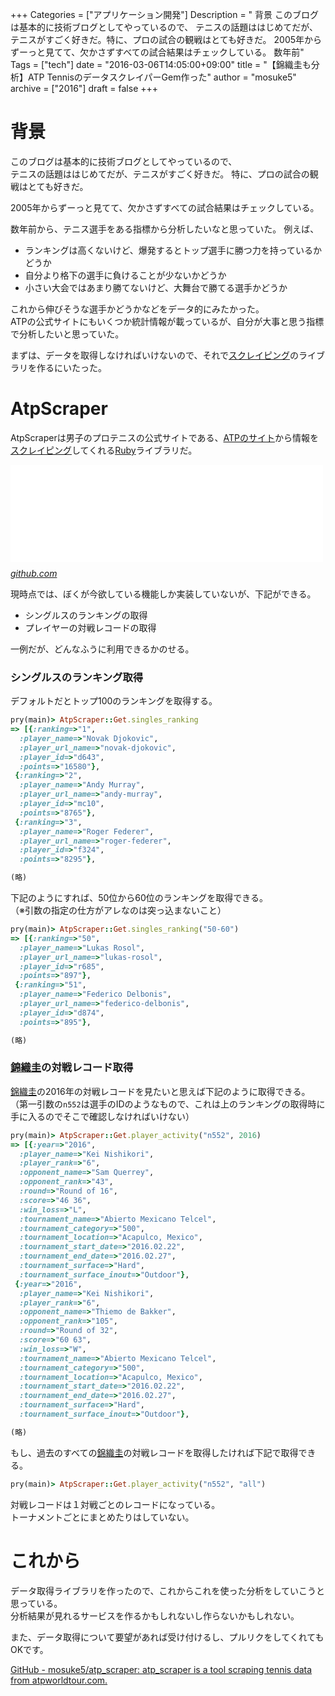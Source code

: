 +++
Categories = ["アプリケーション開発"]
Description = " 背景  このブログは基本的に技術ブログとしてやっているので、 テニスの話題ははじめてだが、テニスがすごく好きだ。特に、プロの試合の観戦はとても好きだ。  2005年からずーっと見てて、欠かさずすべての試合結果はチェックしている。  数年前"
Tags = ["tech"]
date = "2016-03-06T14:05:00+09:00"
title = "【錦織圭も分析】ATP TennisのデータスクレイパーGem作った"
author = "mosuke5"
archive = ["2016"]
draft = false
+++

<body>
<h1>背景</h1>

<p>このブログは基本的に技術ブログとしてやっているので、<br>
テニスの話題ははじめてだが、テニスがすごく好きだ。
特に、プロの試合の観戦はとても好きだ。</p>

<p>2005年からずーっと見てて、欠かさずすべての試合結果はチェックしている。</p>

<p>数年前から、テニス選手をある指標から分析したいなと思っていた。
例えば、</p>

<ul>
<li>ランキングは高くないけど、爆発するとトップ選手に勝つ力を持っているかどうか</li>
<li>自分より格下の選手に負けることが少ないかどうか</li>
<li>小さい大会ではあまり勝てないけど、大舞台で勝てる選手かどうか</li>
</ul>


<p>これから伸びそうな選手かどうかなどをデータ的にみたかった。<br>
ATPの公式サイトにもいくつか統計情報が載っているが、自分が大事と思う指標で分析したいと思っていた。</p>

<p>まずは、データを取得しなければいけないので、それで<a class="keyword" href="http://d.hatena.ne.jp/keyword/%A5%B9%A5%AF%A5%EC%A5%A4%A5%D4%A5%F3%A5%B0">スクレイピング</a>のライブラリを作るにいたった。</p>

<h1>AtpScraper</h1>

<p>AtpScraperは男子のプロテニスの公式サイトである、<a href="http://www.atpworldtour.com">ATPのサイト</a>から情報を<a class="keyword" href="http://d.hatena.ne.jp/keyword/%A5%B9%A5%AF%A5%EC%A5%A4%A5%D4%A5%F3%A5%B0">スクレイピング</a>してくれる<a class="keyword" href="http://d.hatena.ne.jp/keyword/Ruby">Ruby</a>ライブラリだ。</p>

<p><iframe src="//hatenablog-parts.com/embed?url=https%3A%2F%2Fgithub.com%2Fmosuke5%2Fatp_scraper" title="mosuke5/atp_scraper" class="embed-card embed-webcard" scrolling="no" frameborder="0" style="display: block; width: 100%; height: 155px; max-width: 500px; margin: 10px 0px;"></iframe><cite class="hatena-citation"><a href="https://github.com/mosuke5/atp_scraper">github.com</a></cite></p>

<p>現時点では、ぼくが今欲している機能しか実装していないが、下記ができる。</p>

<ul>
<li>シングルスのランキングの取得</li>
<li>プレイヤーの対戦レコードの取得</li>
</ul>


<p>一例だが、どんなふうに利用できるかのせる。</p>

<h3>シングルスのランキング取得</h3>

<p>デフォルトだとトップ100のランキングを取得する。</p>

```ruby
pry(main)> AtpScraper::Get.singles_ranking
=> [{:ranking=>"1",
  :player_name=>"Novak Djokovic",
  :player_url_name=>"novak-djokovic",
  :player_id=>"d643",
  :points=>"16580"},
 {:ranking=>"2",
  :player_name=>"Andy Murray",
  :player_url_name=>"andy-murray",
  :player_id=>"mc10",
  :points=>"8765"},
 {:ranking=>"3",
  :player_name=>"Roger Federer",
  :player_url_name=>"roger-federer",
  :player_id=>"f324",
  :points=>"8295"},

(略)
```


<p>下記のようにすれば、50位から60位のランキングを取得できる。<br>
（※引数の指定の仕方がアレなのは突っ込まないこと）</p>

```ruby
pry(main)> AtpScraper::Get.singles_ranking("50-60")
=> [{:ranking=>"50",
  :player_name=>"Lukas Rosol",
  :player_url_name=>"lukas-rosol",
  :player_id=>"r685",
  :points=>"897"},
 {:ranking=>"51",
  :player_name=>"Federico Delbonis",
  :player_url_name=>"federico-delbonis",
  :player_id=>"d874",
  :points=>"895"},

(略)
```


<h3>
<a class="keyword" href="http://d.hatena.ne.jp/keyword/%B6%D3%BF%A5%B7%BD">錦織圭</a>の対戦レコード取得</h3>

<p><a class="keyword" href="http://d.hatena.ne.jp/keyword/%B6%D3%BF%A5%B7%BD">錦織圭</a>の2016年の対戦レコードを見たいと思えば下記のように取得できる。<br>
（第一引数の<code>n552</code>は選手のIDのようなもので、これは上のランキングの取得時に手に入るのでそこで確認しなければいけない）</p>

```ruby
pry(main)> AtpScraper::Get.player_activity("n552", 2016)
=> [{:year=>"2016",
  :player_name=>"Kei Nishikori",
  :player_rank=>"6",
  :opponent_name=>"Sam Querrey",
  :opponent_rank=>"43",
  :round=>"Round of 16",
  :score=>"46 36",
  :win_loss=>"L",
  :tournament_name=>"Abierto Mexicano Telcel",
  :tournament_category=>"500",
  :tournament_location=>"Acapulco, Mexico",
  :tournament_start_date=>"2016.02.22",
  :tournament_end_date=>"2016.02.27",
  :tournament_surface=>"Hard",
  :tournament_surface_inout=>"Outdoor"},
 {:year=>"2016",
  :player_name=>"Kei Nishikori",
  :player_rank=>"6",
  :opponent_name=>"Thiemo de Bakker",
  :opponent_rank=>"105",
  :round=>"Round of 32",
  :score=>"60 63",
  :win_loss=>"W",
  :tournament_name=>"Abierto Mexicano Telcel",
  :tournament_category=>"500",
  :tournament_location=>"Acapulco, Mexico",
  :tournament_start_date=>"2016.02.22",
  :tournament_end_date=>"2016.02.27",
  :tournament_surface=>"Hard",
  :tournament_surface_inout=>"Outdoor"},

(略)
```


<p>もし、過去のすべての<a class="keyword" href="http://d.hatena.ne.jp/keyword/%B6%D3%BF%A5%B7%BD">錦織圭</a>の対戦レコードを取得したければ下記で取得できる。</p>

```ruby
pry(main)> AtpScraper::Get.player_activity("n552", "all")
```


<p>対戦レコードは１対戦ごとのレコードになっている。<br>
トーナメントごとにまとめたりはしていない。</p>

<h1>これから</h1>

<p>データ取得ライブラリを作ったので、これからこれを使った分析をしていこうと思っている。<br>
分析結果が見れるサービスを作るかもしれないし作らないかもしれない。</p>

<p>また、データ取得について要望があれば受け付けるし、プルリクをしてくれてもOKです。</p>

<p><a href="https://github.com/mosuke5/atp_scraper">GitHub - mosuke5/atp_scraper: atp_scraper is a tool scraping tennis data from atpworldtour.com.</a></p>
</body>
